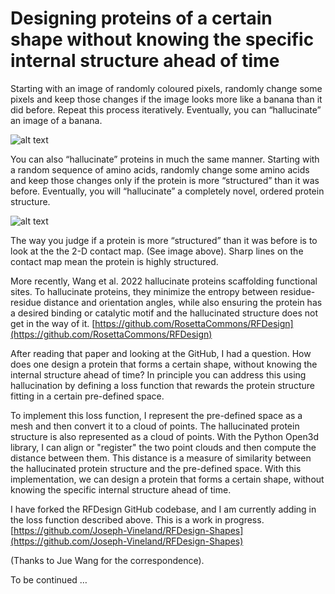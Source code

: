 # Designing proteins of a certain shape without knowing the specific internal structure ahead of time

Starting with an image of randomly coloured pixels, randomly change some pixels and keep those changes if the image looks more like a banana than it did before.  Repeat this process iteratively.  Eventually, you can “hallucinate” an image of a banana. 

![alt text](https://i.postimg.cc/MHMLHScC/hallucinate-Banana-Image.png)

You can also “hallucinate” proteins in much the same manner.  Starting with a random sequence of amino acids, randomly change some amino acids and keep those changes only if the protein is more “structured” than it was before.  Eventually, you will “hallucinate” a completely novel, ordered protein structure.  

![alt text](https://i.postimg.cc/pr9hYWG8/protein-Hallucination.png?raw=true)

The way you judge if a protein is more “structured” than it was before is to look at the the 2-D contact map.  (See image above).  Sharp lines on the contact map mean the protein is highly structured.  

More recently, Wang et al. 2022 hallucinate proteins scaffolding functional sites.  To hallucinate proteins, they minimize the entropy between residue-residue distance and orientation angles, while also ensuring the protein has a desired binding or catalytic motif and the hallucinated structure does not get in the way of it.  [https://github.com/RosettaCommons/RFDesign](https://github.com/RosettaCommons/RFDesign)

After reading that paper and looking at the GitHub, I had a question.  How does one design a protein that forms a certain shape, without knowing the internal structure ahead of time? In principle you can address this using hallucination by defining a loss function that rewards the protein structure fitting in a certain pre-defined space.  

To implement this loss function, I represent the pre-defined space as a mesh and then convert it to a cloud of points.  The hallucinated protein structure is also represented as a cloud of points.  With the Python Open3d library, I can align or "register" the two point clouds and then compute the distance between them. This distance is a measure of similarity between the hallucinated protein structure and the pre-defined space. With this implementation, we can design a protein that forms a certain shape, without knowing the specific internal structure ahead of time.

I have forked the RFDesign GitHub codebase, and I am currently adding in the loss function described above.  This is a work in progress.
[https://github.com/Joseph-Vineland/RFDesign-Shapes](https://github.com/Joseph-Vineland/RFDesign-Shapes)

(Thanks to Jue Wang for the correspondence).

To be continued …

